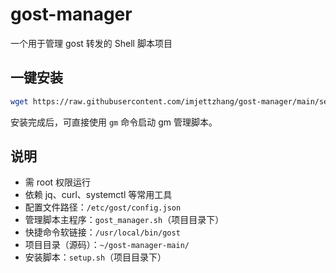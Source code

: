 # gost-manager

一个用于管理 gost 转发的 Shell 脚本项目

## 一键安装

```bash
wget https://raw.githubusercontent.com/imjettzhang/gost-manager/main/setup.sh -O setup.sh && chmod +x setup.sh && sudo ./setup.sh

```

安装完成后，可直接使用 `gm` 命令启动 gm 管理脚本。


## 说明
- 需 root 权限运行
- 依赖 jq、curl、systemctl 等常用工具
- 配置文件路径：`/etc/gost/config.json`
- 管理脚本主程序：`gost_manager.sh`（项目目录下）
- 快捷命令软链接：`/usr/local/bin/gost`
- 项目目录（源码）：`~/gost-manager-main/`
- 安装脚本：`setup.sh`（项目目录下）